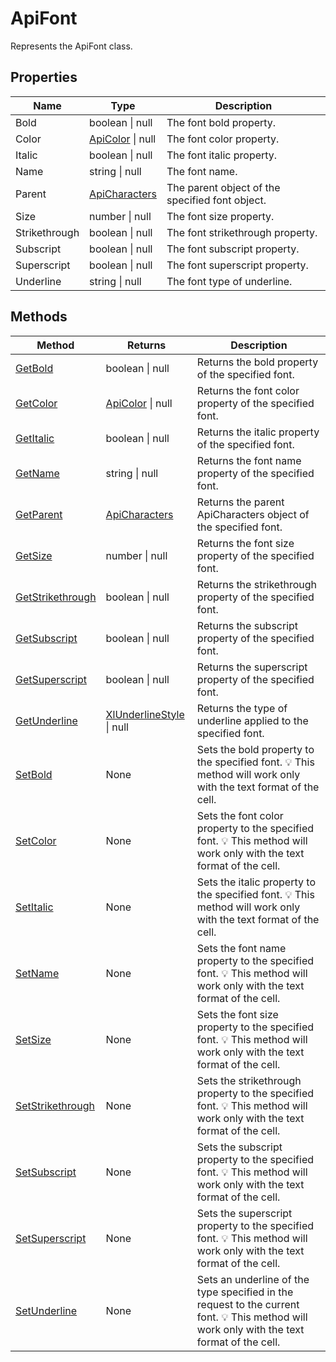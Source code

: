 # ApiFont

Represents the ApiFont class.

## Properties

| Name | Type | Description |
| ---- | ---- | ----------- |
| Bold | boolean \| null | The font bold property. |
| Color | [ApiColor](../ApiColor/ApiColor.md) \| null | The font color property. |
| Italic | boolean \| null | The font italic property. |
| Name | string \| null | The font name. |
| Parent | [ApiCharacters](../ApiCharacters/ApiCharacters.md) | The parent object of the specified font object. |
| Size | number \| null | The font size property. |
| Strikethrough | boolean \| null | The font strikethrough property. |
| Subscript | boolean \| null | The font subscript property. |
| Superscript | boolean \| null | The font superscript property. |
| Underline | string \| null | The font type of underline. |

## Methods

| Method | Returns | Description |
| ------ | ------- | ----------- |
| [GetBold](./Methods/GetBold.md) | boolean \| null | Returns the bold property of the specified font. |
| [GetColor](./Methods/GetColor.md) | [ApiColor](../ApiColor/ApiColor.md) \| null | Returns the font color property of the specified font. |
| [GetItalic](./Methods/GetItalic.md) | boolean \| null | Returns the italic property of the specified font. |
| [GetName](./Methods/GetName.md) | string \| null | Returns the font name property of the specified font. |
| [GetParent](./Methods/GetParent.md) | [ApiCharacters](../ApiCharacters/ApiCharacters.md) | Returns the parent ApiCharacters object of the specified font. |
| [GetSize](./Methods/GetSize.md) | number \| null | Returns the font size property of the specified font. |
| [GetStrikethrough](./Methods/GetStrikethrough.md) | boolean \| null | Returns the strikethrough property of the specified font. |
| [GetSubscript](./Methods/GetSubscript.md) | boolean \| null | Returns the subscript property of the specified font. |
| [GetSuperscript](./Methods/GetSuperscript.md) | boolean \| null | Returns the superscript property of the specified font. |
| [GetUnderline](./Methods/GetUnderline.md) | [XlUnderlineStyle](../Enumeration/XlUnderlineStyle.md) \| null | Returns the type of underline applied to the specified font. |
| [SetBold](./Methods/SetBold.md) | None | Sets the bold property to the specified font. 💡 This method will work only with the text format of the cell. |
| [SetColor](./Methods/SetColor.md) | None | Sets the font color property to the specified font. 💡 This method will work only with the text format of the cell. |
| [SetItalic](./Methods/SetItalic.md) | None | Sets the italic property to the specified font. 💡 This method will work only with the text format of the cell. |
| [SetName](./Methods/SetName.md) | None | Sets the font name property to the specified font. 💡 This method will work only with the text format of the cell. |
| [SetSize](./Methods/SetSize.md) | None | Sets the font size property to the specified font. 💡 This method will work only with the text format of the cell. |
| [SetStrikethrough](./Methods/SetStrikethrough.md) | None | Sets the strikethrough property to the specified font. 💡 This method will work only with the text format of the cell. |
| [SetSubscript](./Methods/SetSubscript.md) | None | Sets the subscript property to the specified font. 💡 This method will work only with the text format of the cell. |
| [SetSuperscript](./Methods/SetSuperscript.md) | None | Sets the superscript property to the specified font. 💡 This method will work only with the text format of the cell. |
| [SetUnderline](./Methods/SetUnderline.md) | None | Sets an underline of the type specified in the request to the current font. 💡 This method will work only with the text format of the cell. |
